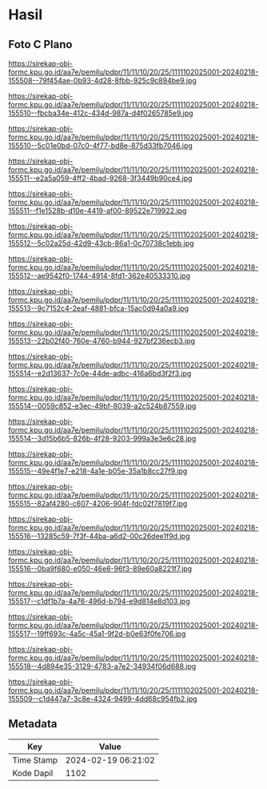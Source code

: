 # Hasil

## Foto C Plano

https://sirekap-obj-formc.kpu.go.id/aa7e/pemilu/pdpr/11/11/10/20/25/1111102025001-20240218-155508--79f454ae-0b93-4d28-8fbb-925c9c894be9.jpg

https://sirekap-obj-formc.kpu.go.id/aa7e/pemilu/pdpr/11/11/10/20/25/1111102025001-20240218-155510--fbcba34e-412c-434d-987a-d4f0265785e9.jpg

https://sirekap-obj-formc.kpu.go.id/aa7e/pemilu/pdpr/11/11/10/20/25/1111102025001-20240218-155510--5c01e0bd-07c0-4f77-bd8e-875d33fb7046.jpg

https://sirekap-obj-formc.kpu.go.id/aa7e/pemilu/pdpr/11/11/10/20/25/1111102025001-20240218-155511--e2a5a059-4ff2-4bad-9268-3f3449b90ce4.jpg

https://sirekap-obj-formc.kpu.go.id/aa7e/pemilu/pdpr/11/11/10/20/25/1111102025001-20240218-155511--f1e1528b-d10e-4419-af00-89522e719922.jpg

https://sirekap-obj-formc.kpu.go.id/aa7e/pemilu/pdpr/11/11/10/20/25/1111102025001-20240218-155512--5c02a25d-42d9-43cb-86a1-0c70738c1ebb.jpg

https://sirekap-obj-formc.kpu.go.id/aa7e/pemilu/pdpr/11/11/10/20/25/1111102025001-20240218-155512--ae9542f0-1744-4914-8fd1-362e40533310.jpg

https://sirekap-obj-formc.kpu.go.id/aa7e/pemilu/pdpr/11/11/10/20/25/1111102025001-20240218-155513--9c7152c4-2eaf-4881-bfca-15ac0d94a0a9.jpg

https://sirekap-obj-formc.kpu.go.id/aa7e/pemilu/pdpr/11/11/10/20/25/1111102025001-20240218-155513--22b02f40-760e-4760-b944-927bf236ecb3.jpg

https://sirekap-obj-formc.kpu.go.id/aa7e/pemilu/pdpr/11/11/10/20/25/1111102025001-20240218-155514--e2d13637-7c0e-44de-adbc-416a6bd3f2f3.jpg

https://sirekap-obj-formc.kpu.go.id/aa7e/pemilu/pdpr/11/11/10/20/25/1111102025001-20240218-155514--0059c852-e3ec-49bf-8039-a2c524b87559.jpg

https://sirekap-obj-formc.kpu.go.id/aa7e/pemilu/pdpr/11/11/10/20/25/1111102025001-20240218-155514--3d15b6b5-826b-4f28-9203-999a3e3e6c28.jpg

https://sirekap-obj-formc.kpu.go.id/aa7e/pemilu/pdpr/11/11/10/20/25/1111102025001-20240218-155515--49e4f1e7-e218-4a1e-b05e-35a1b8cc27f9.jpg

https://sirekap-obj-formc.kpu.go.id/aa7e/pemilu/pdpr/11/11/10/20/25/1111102025001-20240218-155515--82af4280-c607-4206-904f-fdc02f7819f7.jpg

https://sirekap-obj-formc.kpu.go.id/aa7e/pemilu/pdpr/11/11/10/20/25/1111102025001-20240218-155516--13285c59-7f3f-44ba-a6d2-00c26dee1f9d.jpg

https://sirekap-obj-formc.kpu.go.id/aa7e/pemilu/pdpr/11/11/10/20/25/1111102025001-20240218-155516--0ba9f680-e050-46e6-96f3-89e60a8221f7.jpg

https://sirekap-obj-formc.kpu.go.id/aa7e/pemilu/pdpr/11/11/10/20/25/1111102025001-20240218-155517--c1df1b7a-4a76-496d-b794-e9d814e8d103.jpg

https://sirekap-obj-formc.kpu.go.id/aa7e/pemilu/pdpr/11/11/10/20/25/1111102025001-20240218-155517--19ff693c-4a5c-45a1-9f2d-b0e63f0fe706.jpg

https://sirekap-obj-formc.kpu.go.id/aa7e/pemilu/pdpr/11/11/10/20/25/1111102025001-20240218-155518--4d894e35-3129-4783-a7e2-34934f06d688.jpg

https://sirekap-obj-formc.kpu.go.id/aa7e/pemilu/pdpr/11/11/10/20/25/1111102025001-20240218-155509--c1d447a7-3c8e-4324-9499-4dd68c954fb2.jpg


## Metadata

| Key        | Value               |
| ---------- | ------------------- |
| Time Stamp | 2024-02-19 06:21:02 |
| Kode Dapil | 1102                |



